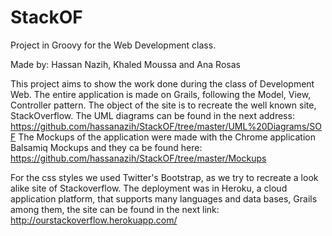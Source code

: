 StackOF
======

Project in Groovy for the Web Development class.
 
Made by: Hassan Nazih, Khaled Moussa and Ana Rosas


This project aims to show the work done during the class of Development Web.
The entire application is made on Grails, following the Model, View, Controller pattern.
The object of the site is to recreate the well known site, StackOverflow.
The UML diagrams can be found in the next address: https://github.com/hassanazih/StackOF/tree/master/UML%20Diagrams/SOF
The Mockups of the application were made with the Chrome application Balsamiq Mockups and they ca be found here:
https://github.com/hassanazih/StackOF/tree/master/Mockups

For the css styles we used Twitter's Bootstrap, as we try to recreate a  look alike site of Stackoverflow.
The deployment was in Heroku, a cloud application platform, that supports many languages and data bases, Grails among them,
the site can be found in the next link:  http://ourstackoverflow.herokuapp.com/